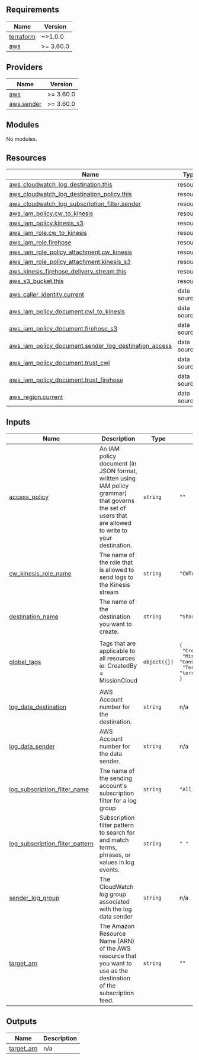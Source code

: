 ## Requirements

| Name | Version |
|------|---------|
| <a name="requirement_terraform"></a> [terraform](#requirement\_terraform) | ~>1.0.0 |
| <a name="requirement_aws"></a> [aws](#requirement\_aws) | >= 3.60.0 |

## Providers

| Name | Version |
|------|---------|
| <a name="provider_aws"></a> [aws](#provider\_aws) | >= 3.60.0 |
| <a name="provider_aws.sender"></a> [aws.sender](#provider\_aws.sender) | >= 3.60.0 |

## Modules

No modules.

## Resources

| Name | Type |
|------|------|
| [aws_cloudwatch_log_destination.this](https://registry.terraform.io/providers/hashicorp/aws/latest/docs/resources/cloudwatch_log_destination) | resource |
| [aws_cloudwatch_log_destination_policy.this](https://registry.terraform.io/providers/hashicorp/aws/latest/docs/resources/cloudwatch_log_destination_policy) | resource |
| [aws_cloudwatch_log_subscription_filter.sender](https://registry.terraform.io/providers/hashicorp/aws/latest/docs/resources/cloudwatch_log_subscription_filter) | resource |
| [aws_iam_policy.cw_to_kinesis](https://registry.terraform.io/providers/hashicorp/aws/latest/docs/resources/iam_policy) | resource |
| [aws_iam_policy.kinesis_s3](https://registry.terraform.io/providers/hashicorp/aws/latest/docs/resources/iam_policy) | resource |
| [aws_iam_role.cw_to_kinesis](https://registry.terraform.io/providers/hashicorp/aws/latest/docs/resources/iam_role) | resource |
| [aws_iam_role.firehose](https://registry.terraform.io/providers/hashicorp/aws/latest/docs/resources/iam_role) | resource |
| [aws_iam_role_policy_attachment.cw_kinesis](https://registry.terraform.io/providers/hashicorp/aws/latest/docs/resources/iam_role_policy_attachment) | resource |
| [aws_iam_role_policy_attachment.kinesis_s3](https://registry.terraform.io/providers/hashicorp/aws/latest/docs/resources/iam_role_policy_attachment) | resource |
| [aws_kinesis_firehose_delivery_stream.this](https://registry.terraform.io/providers/hashicorp/aws/latest/docs/resources/kinesis_firehose_delivery_stream) | resource |
| [aws_s3_bucket.this](https://registry.terraform.io/providers/hashicorp/aws/latest/docs/resources/s3_bucket) | resource |
| [aws_caller_identity.current](https://registry.terraform.io/providers/hashicorp/aws/latest/docs/data-sources/caller_identity) | data source |
| [aws_iam_policy_document.cwl_to_kinesis](https://registry.terraform.io/providers/hashicorp/aws/latest/docs/data-sources/iam_policy_document) | data source |
| [aws_iam_policy_document.firehose_s3](https://registry.terraform.io/providers/hashicorp/aws/latest/docs/data-sources/iam_policy_document) | data source |
| [aws_iam_policy_document.sender_log_destination_access](https://registry.terraform.io/providers/hashicorp/aws/latest/docs/data-sources/iam_policy_document) | data source |
| [aws_iam_policy_document.trust_cwl](https://registry.terraform.io/providers/hashicorp/aws/latest/docs/data-sources/iam_policy_document) | data source |
| [aws_iam_policy_document.trust_firehose](https://registry.terraform.io/providers/hashicorp/aws/latest/docs/data-sources/iam_policy_document) | data source |
| [aws_region.current](https://registry.terraform.io/providers/hashicorp/aws/latest/docs/data-sources/region) | data source |

## Inputs

| Name | Description | Type | Default | Required |
|------|-------------|------|---------|:--------:|
| <a name="input_access_policy"></a> [access\_policy](#input\_access\_policy) | An IAM policy document (in JSON format, written using IAM policy grammar) that governs the set of users that are allowed to write to your destination. | `string` | `""` | no |
| <a name="input_cw_kinesis_role_name"></a> [cw\_kinesis\_role\_name](#input\_cw\_kinesis\_role\_name) | The name of the role that is allowed to send logs to the Kinesis stream | `string` | `"CWToKinesis"` | no |
| <a name="input_destination_name"></a> [destination\_name](#input\_destination\_name) | The name of the destination you want to create. | `string` | `"SharedLogsRecipientStream"` | no |
| <a name="input_global_tags"></a> [global\_tags](#input\_global\_tags) | Tags that are applicable to all resources ie: CreatedBy = MissionCloud | `object({})` | <pre>{<br>  "CreatedBy": "MissionCloud",<br>  "Mission:Department": "ConsultingServices",<br>  "Terraform:Module": "terraform-aws-cross-account-log-sharing"<br>}</pre> | no |
| <a name="input_log_data_destination"></a> [log\_data\_destination](#input\_log\_data\_destination) | AWS Account number for the destination. | `string` | n/a | yes |
| <a name="input_log_data_sender"></a> [log\_data\_sender](#input\_log\_data\_sender) | AWS Account number for the data sender. | `string` | n/a | yes |
| <a name="input_log_subscription_filter_name"></a> [log\_subscription\_filter\_name](#input\_log\_subscription\_filter\_name) | The name of the sending account's subscription filter for a log group | `string` | `"All - ' '"` | no |
| <a name="input_log_subscription_filter_pattern"></a> [log\_subscription\_filter\_pattern](#input\_log\_subscription\_filter\_pattern) | Subscription filter pattern to search for and match terms, phrases, or values in log events. | `string` | `" "` | no |
| <a name="input_sender_log_group"></a> [sender\_log\_group](#input\_sender\_log\_group) | The CloudWatch log group associated with the log data sender | `string` | n/a | yes |
| <a name="input_target_arn"></a> [target\_arn](#input\_target\_arn) | The Amazon Resource Name (ARN) of the AWS resource that you want to use as the destination of the subscription feed. | `string` | `""` | no |

## Outputs

| Name | Description |
|------|-------------|
| <a name="output_target_arn"></a> [target\_arn](#output\_target\_arn) | n/a |
